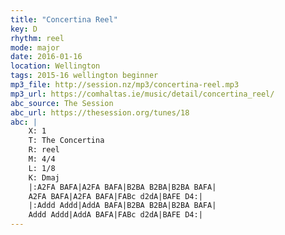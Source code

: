 ```yaml
---
title: "Concertina Reel"
key: D
rhythm: reel
mode: major
date: 2016-01-16
location: Wellington
tags: 2015-16 wellington beginner
mp3_file: http://session.nz/mp3/concertina-reel.mp3
mp3_url: https://comhaltas.ie/music/detail/concertina_reel/
abc_source: The Session
abc_url: https://thesession.org/tunes/18
abc: |
    X: 1
    T: The Concertina
    R: reel
    M: 4/4
    L: 1/8
    K: Dmaj
    |:A2FA BAFA|A2FA BAFA|B2BA B2BA|B2BA BAFA|
    A2FA BAFA|A2FA BAFA|FABc d2dA|BAFE D4:|
    |:Addd Addd|AddA BAFA|B2BA B2BA|B2BA BAFA|
    Addd Addd|AddA BAFA|FABc d2dA|BAFE D4:|
---
```

